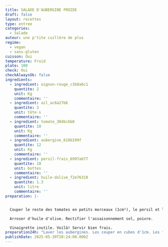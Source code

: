 ```yaml
---
title: SALADE D'AUBERGINE FROIDE
draft: false
layout: recettes
type: entree
categories:
  - Salade
auteur: une p'tite cuillère de plus
regime:
  - vegan
  - sans-gluten
cuisson: Oui
temperature: Froid
plate: 100
check: Oui
checkAlwaysOk: false
ingredients:
  - ingredient: oignon-rouge_c3b8a6c1
    quantite: 2
    unit: Kg
    commentaire: ''
  - ingredient: ail_ac8a27b6
    quantite: 3
    unit: tête·s
    commentaire: ''
  - ingredient: tomate_304bc6b8
    quantite: 10
    unit: Kg
    commentaire: ''
  - ingredient: aubergine_618b199f
    quantite: 12
    unit: Kg
    commentaire: ''
  - ingredient: persil-frais_6997a677
    quantite: 10
    unit: bottes
    commentaire: ''
  - ingredient: huile-dolive_f2e76310
    quantite: 1.3
    unit: litre
    commentaire: ''
preparation: |-


  Couper le reste des tomates en petits morceaux (1cm²), le persil et les oignons.

  Arroser d'huile d'olive. Rectifier l'assaisonnement sel, poivre.

  Vinaigrette inutile. Voilà! Servir bien frais.
preparation24h: "Laver les aubergines. Les couper en cubes d'1cm. Les faire cuire avec un peu d'huile dans les gros wok.\n\n(ne pas hésiter à égoutter/retirer le surplus de liquide)\n\nPendant ce temps, râper au robot l'ail et un quart des\_tomates.\n\nLes verser dans les aubergines toujours sur le feux.\_\n\nY ajouter\_sel, poivre, huile d'olive.\n\nFaire cuire\_en remuant bien."
publishDate: 2025-05-30T20:24:00.000Z
---
```


